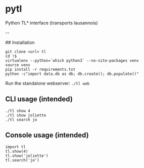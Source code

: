 pytl
====

Python TL* interface (transports lausannois)

--

## Installation
```
git clone <url> tl
cd !$
virtualenv --python=`which python3` --no-site-packages venv
source venv
pip install -r requirements.txt
python -c"import data.db as db; db.create(); db.populate()"
```
Run the standalone webserver: ```./tl web```

## CLI usage (intended)
```
./tl show 4
./tl show joliette
./tl search jo
```

## Console usage (intended)
```
import tl
tl.show(4)
tl.show('joliette')
tl.search('jo')
```
